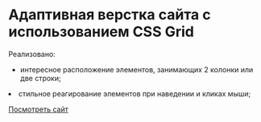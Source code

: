 <h1>Адаптивная верстка сайта с использованием CSS Grid</h1>

<p>Реализовано:</p>
<ul>
	<li>интересное расположение элементов, занимающих 2 колонки или две строки;</ul>
	<li>стильное реагирование элементов при наведении и кликах мыши;</ul>
</ul>


<a href="https://rasalila.github.io/css_grid_pages/">Посмотреть сайт</a>
